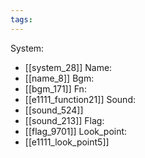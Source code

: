 ```yaml
---
tags:
---
```

System:
- [[system_28]]
Name:
- [[name_8]]
Bgm:
- [[bgm_171]]
Fn:
- [[e1111_function21]]
Sound:
- [[sound_524]]
- [[sound_213]]
Flag:
- [[flag_9701]]
Look_point:
- [[e1111_look_point5]]
